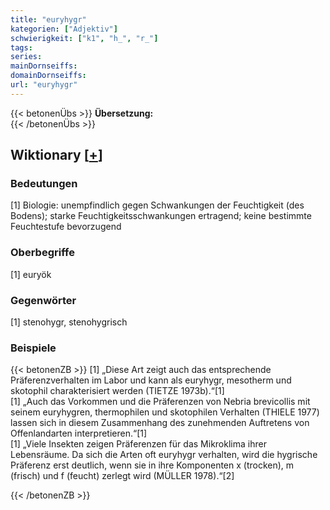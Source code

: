 ```yaml
---
title: "euryhygr"
kategorien: ["Adjektiv"]
schwierigkeit: ["k1", "h_", "r_"]
tags:
series:
mainDornseiffs:
domainDornseiffs:
url: "euryhygr"
---
```


{{< betonenÜbs >}}
**Übersetzung:**  
{{< /betonenÜbs >}}

## Wiktionary [[+](https://de.wiktionary.org/wiki/euryhygr)]

### Bedeutungen
[1] Biologie: unempfindlich gegen Schwankungen der Feuchtigkeit (des Bodens); starke Feuchtigkeitsschwankungen ertragend; keine bestimmte Feuchtestufe bevorzugend  

### Oberbegriffe
[1] euryök  

### Gegenwörter
[1] stenohygr, stenohygrisch  

### Beispiele
{{< betonenZB >}}
[1] „Diese Art zeigt auch das entsprechende Präferenzverhalten im Labor und kann als euryhygr, mesotherm und skotophil charakterisiert werden (TIETZE 1973b).“[1]  
[1] „Auch das Vorkommen und die Präferenzen von Nebria brevicollis mit seinem euryhygren, thermophilen und skotophilen Verhalten (THIELE 1977) lassen sich in diesem Zusammenhang des zunehmenden Auftretens von Offenlandarten interpretieren.“[1]  
[1] „Viele Insekten zeigen Präferenzen für das Mikroklima ihrer Lebensräume. Da sich die Arten oft euryhygr verhalten, wird die hygrische Präferenz erst deutlich, wenn sie in ihre Komponenten x (trocken), m (frisch) und f (feucht) zerlegt wird (MÜLLER 1978).“[2]  

{{< /betonenZB >}}

